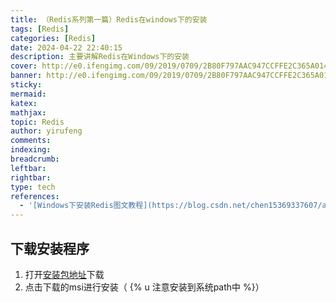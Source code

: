 ```yaml
---
title: （Redis系列第一篇）Redis在windows下的安装
tags: [Redis]
categories: [Redis]
date: 2024-04-22 22:40:15
description: 主要讲解Redis在Windows下的安装
cover: http://e0.ifengimg.com/09/2019/0709/2B80F797AAC947CCFFE2C365A0149CD4563092DC_size597_w2560_h1440.png
banner: http://e0.ifengimg.com/09/2019/0709/2B80F797AAC947CCFFE2C365A0149CD4563092DC_size597_w2560_h1440.png
sticky:
mermaid:
katex:
mathjax:
topic: Redis
author: yirufeng
comments:
indexing:
breadcrumb:
leftbar:
rightbar:
type: tech
references:
  - '[Windows下安装Redis图文教程](https://blog.csdn.net/chen15369337607/article/details/119334531)'
---
```


## 下载安装程序
1. 打开[安装包地址](https://github.com/tporadowski/redis/releases)下载
2. 点击下载的msi进行安装（ {% u 注意安装到系统path中 %}）

<!-- more -->
